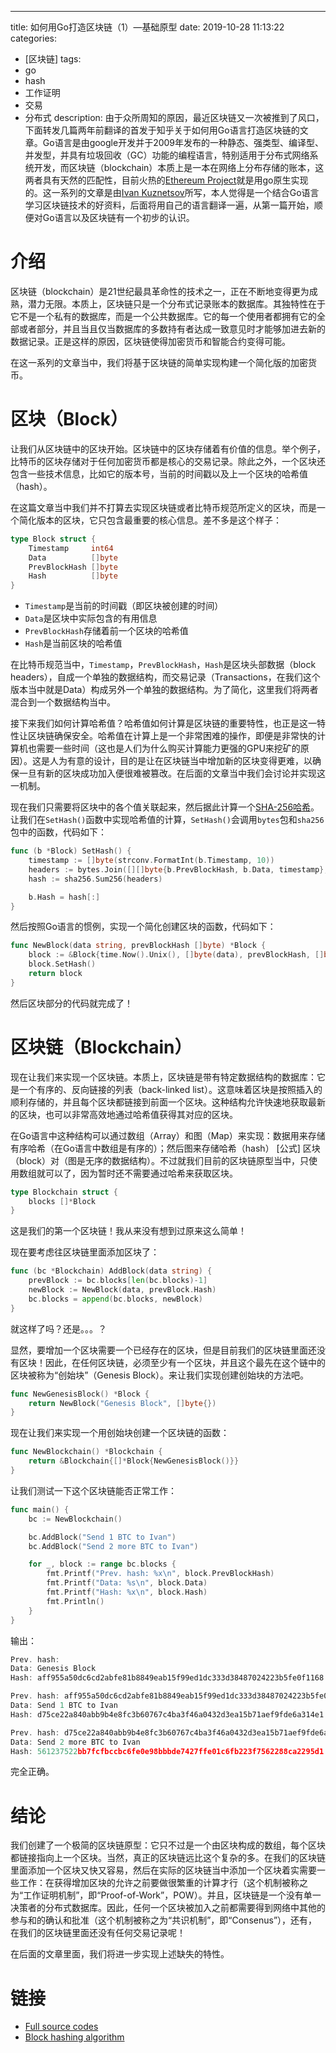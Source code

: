 ---
title: 如何用Go打造区块链（1）—基础原型
date: 2019-10-28 11:13:22
categories:
- [区块链]
tags:
- go
- hash
- 工作证明
- 交易
- 分布式
description: 由于众所周知的原因，最近区块链又一次被推到了风口，下面转发几篇两年前翻译的首发于知乎关于如何用Go语言打造区块链的文章。Go语言是由google开发并于2009年发布的一种静态、强类型、编译型、并发型，并具有垃圾回收（GC）功能的编程语言，特别适用于分布式网络系统开发，而区块链（blockchain）本质上是一本在网络上分布存储的账本，这两者具有天然的匹配性，目前火热的[Ethereum Project](https://ethereum.org/)就是用go原生实现的。这一系列的文章是由[Ivan Kuznetsov](https://jeiwan.net/)所写，本人觉得是一个结合Go语言学习区块链技术的好资料，后面将用自己的语言翻译一遍，从第一篇开始，顺便对Go语言以及区块链有一个初步的认识。

# 介绍

区块链（blockchain）是21世纪最具革命性的技术之一，正在不断地变得更为成熟，潜力无限。本质上，区块链只是一个分布式记录账本的数据库。其独特性在于它不是一个私有的数据库，而是一个公共数据库。它的每一个使用者都拥有它的全部或者部分，并且当且仅当数据库的多数持有者达成一致意见时才能够加进去新的数据记录。正是这样的原因，区块链使得加密货币和智能合约变得可能。

在这一系列的文章当中，我们将基于区块链的简单实现构建一个简化版的加密货币。

# 区块（Block）

让我们从区块链中的区块开始。区块链中的区块存储着有价值的信息。举个例子，比特币的区块存储对于任何加密货币都是核心的交易记录。除此之外，一个区块还包含一些技术信息，比如它的版本号，当前的时间戳以及上一个区块的哈希值（hash）。

在这篇文章当中我们并不打算去实现区块链或者比特币规范所定义的区块，而是一个简化版本的区块，它只包含最重要的核心信息。差不多是这个样子：

```go
type Block struct {
	Timestamp     int64
	Data          []byte
	PrevBlockHash []byte
	Hash          []byte
}
```

- `Timestamp`是当前的时间戳（即区块被创建的时间）
- `Data`是区块中实际包含的有用信息
- `PrevBlockHash`存储着前一个区块的哈希值
- `Hash`是当前区块的哈希值

在比特币规范当中，`Timestamp`，`PrevBlockHash`，`Hash`是区块头部数据（block headers），自成一个单独的数据结构，而交易记录（Transactions，在我们这个版本当中就是Data）构成另外一个单独的数据结构。为了简化，这里我们将两者混合到一个数据结构当中。

接下来我们如何计算哈希值？哈希值如何计算是区块链的重要特性，也正是这一特性让区块链确保安全。哈希值在计算上是一个非常困难的操作，即便是非常快的计算机也需要一些时间（这也是人们为什么购买计算能力更强的GPU来挖矿的原因）。这是人为有意的设计，目的是让在区块链当中增加新的区块变得更难，以确保一旦有新的区块成功加入便很难被篡改。在后面的文章当中我们会讨论并实现这一机制。

现在我们只需要将区块中的各个值关联起来，然后据此计算一个[SHA-256哈希](https://zh.wikipedia.org/wiki/SHA-2)。让我们在`SetHash()`函数中实现哈希值的计算，`SetHash()`会调用`bytes`包和`sha256`包中的函数，代码如下：

```go
func (b *Block) SetHash() {
	timestamp := []byte(strconv.FormatInt(b.Timestamp, 10))
	headers := bytes.Join([][]byte{b.PrevBlockHash, b.Data, timestamp}, []byte{})
	hash := sha256.Sum256(headers)

	b.Hash = hash[:]
}
```

然后按照Go语言的惯例，实现一个简化创建区块的函数，代码如下：

```go
func NewBlock(data string, prevBlockHash []byte) *Block {
	block := &Block{time.Now().Unix(), []byte(data), prevBlockHash, []byte{}}
	block.SetHash()
	return block
}
```

然后区块部分的代码就完成了！

# 区块链（Blockchain）

现在让我们来实现一个区块链。本质上，区块链是带有特定数据结构的数据库：它是一个有序的、反向链接的列表（back-linked list）。这意味着区块是按照插入的顺利存储的，并且每个区块都链接到前面一个区块。这种结构允许快速地获取最新的区块，也可以非常高效地通过哈希值获得其对应的区块。

在Go语言中这种结构可以通过数组（Array）和图（Map）来实现：数据用来存储有序哈希（在Go语言中数组是有序的）；然后图来存储哈希（hash） [公式] 区块（block）对（图是无序的数据结构）。不过就我们目前的区块链原型当中，只使用数组就可以了，因为暂时还不需要通过哈希来获取区块。

```go
type Blockchain struct {
	blocks []*Block
}
```

这是我们的第一个区块链！我从来没有想到过原来这么简单！

现在要考虑往区块链里面添加区块了：

```go
func (bc *Blockchain) AddBlock(data string) {
	prevBlock := bc.blocks[len(bc.blocks)-1]
	newBlock := NewBlock(data, prevBlock.Hash)
	bc.blocks = append(bc.blocks, newBlock)
}
```

就这样了吗？还是。。。？

显然，要增加一个区块需要一个已经存在的区块，但是目前我们的区块链里面还没有区块！因此，在任何区块链，必须至少有一个区块，并且这个最先在这个链中的区块被称为“创始块”（Genesis Block）。来让我们实现创建创始块的方法吧。

```go
func NewGenesisBlock() *Block {
	return NewBlock("Genesis Block", []byte{})
}
```

现在让我们来实现一个用创始块创建一个区块链的函数：

```go
func NewBlockchain() *Blockchain {
	return &Blockchain{[]*Block{NewGenesisBlock()}}
}
```

让我们测试一下这个区块链能否正常工作：

```go
func main() {
	bc := NewBlockchain()

	bc.AddBlock("Send 1 BTC to Ivan")
	bc.AddBlock("Send 2 more BTC to Ivan")

	for _, block := range bc.blocks {
		fmt.Printf("Prev. hash: %x\n", block.PrevBlockHash)
		fmt.Printf("Data: %s\n", block.Data)
		fmt.Printf("Hash: %x\n", block.Hash)
		fmt.Println()
	}
}
```

输出：

```go
Prev. hash:
Data: Genesis Block
Hash: aff955a50dc6cd2abfe81b8849eab15f99ed1dc333d38487024223b5fe0f1168

Prev. hash: aff955a50dc6cd2abfe81b8849eab15f99ed1dc333d38487024223b5fe0f1168
Data: Send 1 BTC to Ivan
Hash: d75ce22a840abb9b4e8fc3b60767c4ba3f46a0432d3ea15b71aef9fde6a314e1

Prev. hash: d75ce22a840abb9b4e8fc3b60767c4ba3f46a0432d3ea15b71aef9fde6a314e1
Data: Send 2 more BTC to Ivan
Hash: 561237522bb7fcfbccbc6fe0e98bbbde7427ffe01c6fb223f7562288ca2295d1
```

完全正确。

# 结论

我们创建了一个极简的区块链原型：它只不过是一个由区块构成的数组，每个区块都链接指向上一个区块。当然，真正的区块链远比这个复杂的多。在我们的区块链里面添加一个区块又快又容易，然后在实际的区块链当中添加一个区块着实需要一些工作：在获得增加区块的允许之前要做很繁重的计算才行（这个机制被称之为“工作证明机制”，即“Proof-of-Work”，POW）。并且，区块链是一个没有单一决策者的分布式数据库。因此，任何一个区块被加入之前都需要得到网络中其他的参与和的确认和批准（这个机制被称之为“共识机制”，即“Consenus”），还有，在我们的区块链里面还没有任何交易记录呢！

在后面的文章里面，我们将进一步实现上述缺失的特性。

# 链接

- [Full source codes](https://github.com/Jeiwan/blockchain_go/tree/part_1) 
- [Block hashing algorithm](https://en.bitcoin.it/wiki/Block_hashing_algorithm)


